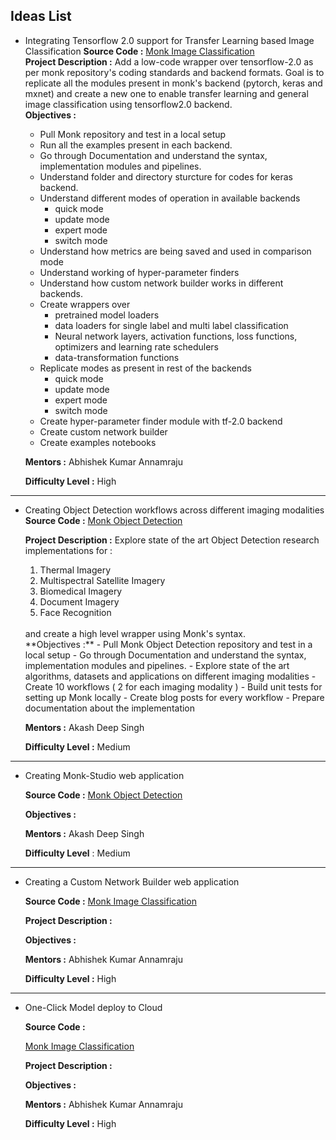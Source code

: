 ## Ideas List

- Integrating Tensorflow 2.0 support for Transfer Learning based Image Classification
	**Source Code :**
	[Monk Image Classification](https://github.com/Tessellate-Imaging/monk_v1)
	<br/>
	**Project Description :**
	Add a low-code wrapper over tensorflow-2.0 as per monk repository's coding standards and backend formats. Goal is to replicate all the modules present in monk's backend (pytorch, keras and mxnet) and create a new one to enable transfer learning and general image classification using tensorflow2.0 backend. 
	<br/>
	**Objectives :** 
	- Pull Monk repository and test in a local setup
	- Run all the examples present in each backend.
	- Go through Documentation and understand the syntax, implementation modules and pipelines.
	- Understand folder and directory sturcture for codes for keras backend.
	- Understand different modes of operation in available backends
	    - quick mode
	    - update mode
	    - expert mode
	    - switch mode
	- Understand how metrics are being saved and used in comparison mode
	- Understand working of hyper-parameter finders 
	- Understand how custom network builder works in different backends.
	- Create wrappers over
	    - pretrained model loaders
	    - data loaders for single label and multi label classification
	    - Neural network layers, activation functions, loss functions, optimizers and learning rate schedulers
	    - data-transformation functions
	- Replicate modes as present in rest of the backends
	    - quick mode
	    - update mode
	    - expert mode
	    - switch mode
	- Create hyper-parameter finder module with tf-2.0 backend
	- Create custom network builder
	- Create examples notebooks

	**Mentors :** Abhishek Kumar Annamraju


	**Difficulty Level :** High

-----

- Creating Object Detection workflows across different imaging modalities
	**Source Code :**
	[Monk Object Detection](https://github.com/Tessellate-Imaging/Monk_Object_Detection)

	**Project Description :**
	Explore state of the art Object Detection research implementations for :
	1) Thermal Imagery
	2) Multispectral Satellite Imagery
	3) Biomedical Imagery
	4) Document Imagery
	5) Face Recognition
	<br/>
	and create a high level wrapper using Monk's syntax.
	<br/>
	**Objectives :**
	- Pull Monk Object Detection repository and test in a local setup
	- Go through Documentation and understand the syntax, implementation modules and pipelines.
	- Explore state of the art algorithms, datasets and applications on different imaging modalities
	- Create 10 workflows ( 2 for each imaging modality )
	- Build unit tests for setting up Monk locally
	- Create blog posts for every workflow
	- Prepare documentation about the implementation

	**Mentors :** Akash Deep Singh

	**Difficulty Level :** Medium

-----

- Creating Monk-Studio web application

	**Source Code :**
	[Monk Object Detection](https://github.com/Tessellate-Imaging/Monk_Object_Detection)

	**Objectives :**


	**Mentors :** Akash Deep Singh

	**Difficulty Level** : Medium

-----

- Creating a Custom Network Builder web application

	**Source Code :**
	[Monk Image Classification](https://github.com/Tessellate-Imaging/monk_v1)

	**Project Description :**


	**Objectives :** 


	**Mentors :** Abhishek Kumar Annamraju


	**Difficulty Level :** High

-----

- One-Click Model deploy to Cloud

	**Source Code :**
	
	[Monk Image Classification](https://github.com/Tessellate-Imaging/monk_v1)

	**Project Description :**


	**Objectives :** 


	**Mentors :** Abhishek Kumar Annamraju


	**Difficulty Level :** High



